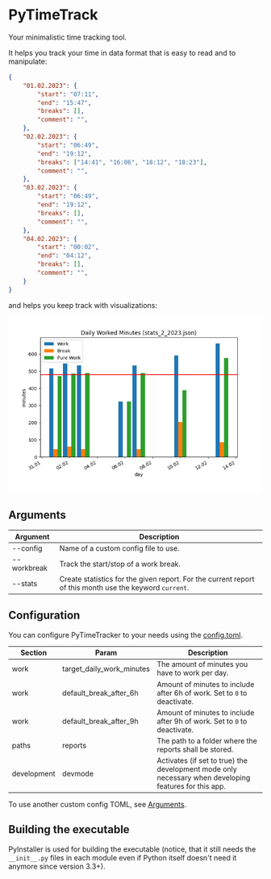# PyTimeTrack
Your minimalistic time tracking tool.

It helps you track your time in data format that is easy to read and to manipulate:

```json
{
    "01.02.2023": {
        "start": "07:11",
        "end": "15:47",
        "breaks": [],
        "comment": "",
    },
    "02.02.2023": {
        "start": "06:49",
        "end": "19:12",
        "breaks": ["14:41", "16:06", "18:12", "18:23"],
        "comment": "",
    },
    "03.02.2023": {
        "start": "06:49",
        "end": "19:12",
        "breaks": [],
        "comment": "",
    },
    "04.02.2023": {
        "start": "00:02",
        "end": "04:12",
        "breaks": [],
        "comment": "",
    }
}
```

and helps you keep track with visualizations:

![example_stats.png](images/example_stats.png)

## Arguments

| Argument | Description |
| -------- | ----------- |
| --config | Name of a custom config file to use. |
| --workbreak | Track the start/stop of a work break. |
| --stats | Create statistics for the given report. For the current report of this month use the keyword `current`. |

## Configuration
You can configure PyTimeTracker to your needs using the [config.toml](./config.toml).

| Section | Param | Description |
| ------- | ----- | ----------- |
| work | target_daily_work_minutes | The amount of minutes you have to work per day. |
| work | default_break_after_6h | Amount of minutes to include after 6h of work. Set to `0` to deactivate. |
| work | default_break_after_9h | Amount of minutes to include after 9h of work.  Set to `0` to deactivate.|
| paths | reports | The path to a folder where the reports shall be stored. |
| development | devmode | Activates (if set to true) the development mode only necessary when developing features for this app. |

To use another custom config TOML, see [Arguments](#arguments).

## Building the executable
PyInstaller is used for building the executable 
(notice, that it still needs the `__init__.py` files in each module even if Python itself doesn't need it anymore since version 3.3+).